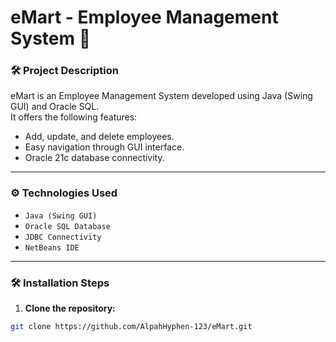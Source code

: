 # eMart - Employee Management System 🚀

### 🛠️ **Project Description**
eMart is an Employee Management System developed using Java (Swing GUI) and Oracle SQL.  
It offers the following features:
- Add, update, and delete employees.  
- Easy navigation through GUI interface.  
- Oracle 21c database connectivity.  

---

### ⚙️ **Technologies Used**
- `Java (Swing GUI)`  
- `Oracle SQL Database`  
- `JDBC Connectivity`  
- `NetBeans IDE`  

---

### 🛠️ **Installation Steps**
1. **Clone the repository:**  
```bash
git clone https://github.com/AlpahHyphen-123/eMart.git
